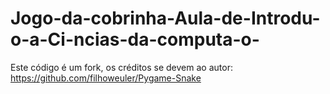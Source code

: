 # Jogo-da-cobrinha-Aula-de-Introdu-o-a-Ci-ncias-da-computa-o-

Este código é um fork, os créditos se devem ao autor: https://github.com/filhoweuler/Pygame-Snake
